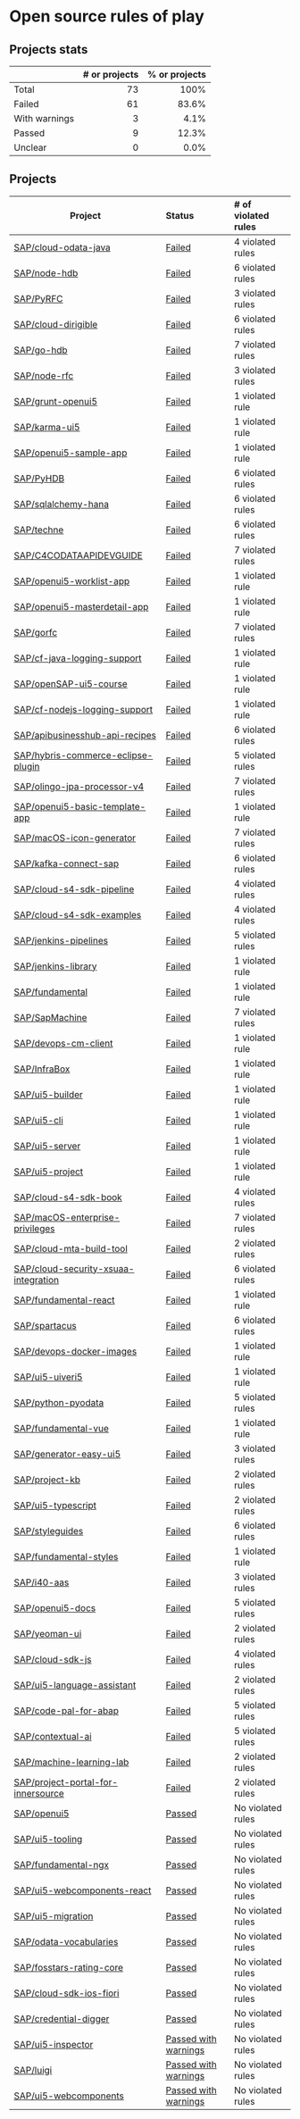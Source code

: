 # Open source rules of play

## Projects stats

|               | # or projects                    | % or projects                      |
| :------------ | -------------------------------: | ---------------------------------: |
| Total         |             73 |                               100% |
| Failed        |         61 |         83.6% |
| With warnings |  3 |  4.1% |
| Passed        |         9 |         12.3% |
| Unclear       |        0 |        0.0% |

## Projects

| Project  | Status | # of violated rules |
| -------  | :----- | :------------------ |
| [SAP/cloud-odata-java](https://github.com/SAP/cloud-odata-java) | [Failed](SAP/cloud-odata-java.md) | 4 violated rules |
| [SAP/node-hdb](https://github.com/SAP/node-hdb) | [Failed](SAP/node-hdb.md) | 6 violated rules |
| [SAP/PyRFC](https://github.com/SAP/PyRFC) | [Failed](SAP/PyRFC.md) | 3 violated rules |
| [SAP/cloud-dirigible](https://github.com/SAP/cloud-dirigible) | [Failed](SAP/cloud-dirigible.md) | 6 violated rules |
| [SAP/go-hdb](https://github.com/SAP/go-hdb) | [Failed](SAP/go-hdb.md) | 7 violated rules |
| [SAP/node-rfc](https://github.com/SAP/node-rfc) | [Failed](SAP/node-rfc.md) | 3 violated rules |
| [SAP/grunt-openui5](https://github.com/SAP/grunt-openui5) | [Failed](SAP/grunt-openui5.md) | 1 violated rule |
| [SAP/karma-ui5](https://github.com/SAP/karma-ui5) | [Failed](SAP/karma-ui5.md) | 1 violated rule |
| [SAP/openui5-sample-app](https://github.com/SAP/openui5-sample-app) | [Failed](SAP/openui5-sample-app.md) | 1 violated rule |
| [SAP/PyHDB](https://github.com/SAP/PyHDB) | [Failed](SAP/PyHDB.md) | 6 violated rules |
| [SAP/sqlalchemy-hana](https://github.com/SAP/sqlalchemy-hana) | [Failed](SAP/sqlalchemy-hana.md) | 6 violated rules |
| [SAP/techne](https://github.com/SAP/techne) | [Failed](SAP/techne.md) | 6 violated rules |
| [SAP/C4CODATAAPIDEVGUIDE](https://github.com/SAP/C4CODATAAPIDEVGUIDE) | [Failed](SAP/C4CODATAAPIDEVGUIDE.md) | 7 violated rules |
| [SAP/openui5-worklist-app](https://github.com/SAP/openui5-worklist-app) | [Failed](SAP/openui5-worklist-app.md) | 1 violated rule |
| [SAP/openui5-masterdetail-app](https://github.com/SAP/openui5-masterdetail-app) | [Failed](SAP/openui5-masterdetail-app.md) | 1 violated rule |
| [SAP/gorfc](https://github.com/SAP/gorfc) | [Failed](SAP/gorfc.md) | 7 violated rules |
| [SAP/cf-java-logging-support](https://github.com/SAP/cf-java-logging-support) | [Failed](SAP/cf-java-logging-support.md) | 1 violated rule |
| [SAP/openSAP-ui5-course](https://github.com/SAP/openSAP-ui5-course) | [Failed](SAP/openSAP-ui5-course.md) | 1 violated rule |
| [SAP/cf-nodejs-logging-support](https://github.com/SAP/cf-nodejs-logging-support) | [Failed](SAP/cf-nodejs-logging-support.md) | 1 violated rule |
| [SAP/apibusinesshub-api-recipes](https://github.com/SAP/apibusinesshub-api-recipes) | [Failed](SAP/apibusinesshub-api-recipes.md) | 6 violated rules |
| [SAP/hybris-commerce-eclipse-plugin](https://github.com/SAP/hybris-commerce-eclipse-plugin) | [Failed](SAP/hybris-commerce-eclipse-plugin.md) | 5 violated rules |
| [SAP/olingo-jpa-processor-v4](https://github.com/SAP/olingo-jpa-processor-v4) | [Failed](SAP/olingo-jpa-processor-v4.md) | 7 violated rules |
| [SAP/openui5-basic-template-app](https://github.com/SAP/openui5-basic-template-app) | [Failed](SAP/openui5-basic-template-app.md) | 1 violated rule |
| [SAP/macOS-icon-generator](https://github.com/SAP/macOS-icon-generator) | [Failed](SAP/macOS-icon-generator.md) | 7 violated rules |
| [SAP/kafka-connect-sap](https://github.com/SAP/kafka-connect-sap) | [Failed](SAP/kafka-connect-sap.md) | 6 violated rules |
| [SAP/cloud-s4-sdk-pipeline](https://github.com/SAP/cloud-s4-sdk-pipeline) | [Failed](SAP/cloud-s4-sdk-pipeline.md) | 4 violated rules |
| [SAP/cloud-s4-sdk-examples](https://github.com/SAP/cloud-s4-sdk-examples) | [Failed](SAP/cloud-s4-sdk-examples.md) | 4 violated rules |
| [SAP/jenkins-pipelines](https://github.com/SAP/jenkins-pipelines) | [Failed](SAP/jenkins-pipelines.md) | 5 violated rules |
| [SAP/jenkins-library](https://github.com/SAP/jenkins-library) | [Failed](SAP/jenkins-library.md) | 1 violated rule |
| [SAP/fundamental](https://github.com/SAP/fundamental) | [Failed](SAP/fundamental.md) | 1 violated rule |
| [SAP/SapMachine](https://github.com/SAP/SapMachine) | [Failed](SAP/SapMachine.md) | 7 violated rules |
| [SAP/devops-cm-client](https://github.com/SAP/devops-cm-client) | [Failed](SAP/devops-cm-client.md) | 1 violated rule |
| [SAP/InfraBox](https://github.com/SAP/InfraBox) | [Failed](SAP/InfraBox.md) | 1 violated rule |
| [SAP/ui5-builder](https://github.com/SAP/ui5-builder) | [Failed](SAP/ui5-builder.md) | 1 violated rule |
| [SAP/ui5-cli](https://github.com/SAP/ui5-cli) | [Failed](SAP/ui5-cli.md) | 1 violated rule |
| [SAP/ui5-server](https://github.com/SAP/ui5-server) | [Failed](SAP/ui5-server.md) | 1 violated rule |
| [SAP/ui5-project](https://github.com/SAP/ui5-project) | [Failed](SAP/ui5-project.md) | 1 violated rule |
| [SAP/cloud-s4-sdk-book](https://github.com/SAP/cloud-s4-sdk-book) | [Failed](SAP/cloud-s4-sdk-book.md) | 4 violated rules |
| [SAP/macOS-enterprise-privileges](https://github.com/SAP/macOS-enterprise-privileges) | [Failed](SAP/macOS-enterprise-privileges.md) | 7 violated rules |
| [SAP/cloud-mta-build-tool](https://github.com/SAP/cloud-mta-build-tool) | [Failed](SAP/cloud-mta-build-tool.md) | 2 violated rules |
| [SAP/cloud-security-xsuaa-integration](https://github.com/SAP/cloud-security-xsuaa-integration) | [Failed](SAP/cloud-security-xsuaa-integration.md) | 6 violated rules |
| [SAP/fundamental-react](https://github.com/SAP/fundamental-react) | [Failed](SAP/fundamental-react.md) | 1 violated rule |
| [SAP/spartacus](https://github.com/SAP/spartacus) | [Failed](SAP/spartacus.md) | 6 violated rules |
| [SAP/devops-docker-images](https://github.com/SAP/devops-docker-images) | [Failed](SAP/devops-docker-images.md) | 1 violated rule |
| [SAP/ui5-uiveri5](https://github.com/SAP/ui5-uiveri5) | [Failed](SAP/ui5-uiveri5.md) | 1 violated rule |
| [SAP/python-pyodata](https://github.com/SAP/python-pyodata) | [Failed](SAP/python-pyodata.md) | 5 violated rules |
| [SAP/fundamental-vue](https://github.com/SAP/fundamental-vue) | [Failed](SAP/fundamental-vue.md) | 1 violated rule |
| [SAP/generator-easy-ui5](https://github.com/SAP/generator-easy-ui5) | [Failed](SAP/generator-easy-ui5.md) | 3 violated rules |
| [SAP/project-kb](https://github.com/SAP/project-kb) | [Failed](SAP/project-kb.md) | 2 violated rules |
| [SAP/ui5-typescript](https://github.com/SAP/ui5-typescript) | [Failed](SAP/ui5-typescript.md) | 2 violated rules |
| [SAP/styleguides](https://github.com/SAP/styleguides) | [Failed](SAP/styleguides.md) | 6 violated rules |
| [SAP/fundamental-styles](https://github.com/SAP/fundamental-styles) | [Failed](SAP/fundamental-styles.md) | 1 violated rule |
| [SAP/i40-aas](https://github.com/SAP/i40-aas) | [Failed](SAP/i40-aas.md) | 3 violated rules |
| [SAP/openui5-docs](https://github.com/SAP/openui5-docs) | [Failed](SAP/openui5-docs.md) | 5 violated rules |
| [SAP/yeoman-ui](https://github.com/SAP/yeoman-ui) | [Failed](SAP/yeoman-ui.md) | 2 violated rules |
| [SAP/cloud-sdk-js](https://github.com/SAP/cloud-sdk-js) | [Failed](SAP/cloud-sdk-js.md) | 4 violated rules |
| [SAP/ui5-language-assistant](https://github.com/SAP/ui5-language-assistant) | [Failed](SAP/ui5-language-assistant.md) | 2 violated rules |
| [SAP/code-pal-for-abap](https://github.com/SAP/code-pal-for-abap) | [Failed](SAP/code-pal-for-abap.md) | 5 violated rules |
| [SAP/contextual-ai](https://github.com/SAP/contextual-ai) | [Failed](SAP/contextual-ai.md) | 5 violated rules |
| [SAP/machine-learning-lab](https://github.com/SAP/machine-learning-lab) | [Failed](SAP/machine-learning-lab.md) | 2 violated rules |
| [SAP/project-portal-for-innersource](https://github.com/SAP/project-portal-for-innersource) | [Failed](SAP/project-portal-for-innersource.md) | 2 violated rules |
| [SAP/openui5](https://github.com/SAP/openui5) | [Passed](SAP/openui5.md) | No violated rules |
| [SAP/ui5-tooling](https://github.com/SAP/ui5-tooling) | [Passed](SAP/ui5-tooling.md) | No violated rules |
| [SAP/fundamental-ngx](https://github.com/SAP/fundamental-ngx) | [Passed](SAP/fundamental-ngx.md) | No violated rules |
| [SAP/ui5-webcomponents-react](https://github.com/SAP/ui5-webcomponents-react) | [Passed](SAP/ui5-webcomponents-react.md) | No violated rules |
| [SAP/ui5-migration](https://github.com/SAP/ui5-migration) | [Passed](SAP/ui5-migration.md) | No violated rules |
| [SAP/odata-vocabularies](https://github.com/SAP/odata-vocabularies) | [Passed](SAP/odata-vocabularies.md) | No violated rules |
| [SAP/fosstars-rating-core](https://github.com/SAP/fosstars-rating-core) | [Passed](SAP/fosstars-rating-core.md) | No violated rules |
| [SAP/cloud-sdk-ios-fiori](https://github.com/SAP/cloud-sdk-ios-fiori) | [Passed](SAP/cloud-sdk-ios-fiori.md) | No violated rules |
| [SAP/credential-digger](https://github.com/SAP/credential-digger) | [Passed](SAP/credential-digger.md) | No violated rules |
| [SAP/ui5-inspector](https://github.com/SAP/ui5-inspector) | [Passed with warnings](SAP/ui5-inspector.md) | No violated rules |
| [SAP/luigi](https://github.com/SAP/luigi) | [Passed with warnings](SAP/luigi.md) | No violated rules |
| [SAP/ui5-webcomponents](https://github.com/SAP/ui5-webcomponents) | [Passed with warnings](SAP/ui5-webcomponents.md) | No violated rules |

